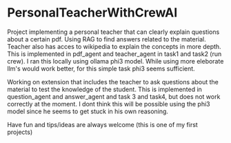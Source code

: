 # PersonalTeacherWithCrewAI
Project implementing a personal teacher that can clearly explain questions about a certain pdf. Using RAG to find answers related to the material. Teacher also has acces to wikipedia to explain the concepts in more depth.
This is implemented in pdf_agent and teacher_agent in task1 and task2 (run crew). I ran this locally using ollama phi3 model. While using more eleborate llm's would work better, for this simple task phi3 seems sufficient. 

Working on extension that includes the teacher to ask questions about the material to test the knowledge of the student. This is implemented in question_agent and answer_agent and task 3 and task4, but does not work correctly at the moment. I dont think this will be possible using the phi3 model since he seems to get stuck in his own reasoning. 

Have fun and tips/ideas are always welcome (this is one of my first projects)

